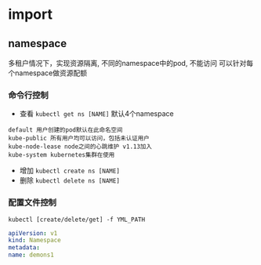 # __import__


## namespace
多租户情况下，实现资源隔离, 不同的namespace中的pod, 不能访问
可以针对每个namespace做资源配额
### 命令行控制
- 查看 `kubectl get ns [NAME]`
默认4个namespace
```shell
default 用户创建的pod默认在此命名空间
kube-public 所有用户均可以访问，包括未认证用户
kube-node-lease node之间的心跳维护 v1.13加入
kube-system kubernetes集群在使用
```
- 增加 `kubectl create ns [NAME]`
- 删除 `kubectl delete ns [NAME]`

### 配置文件控制
`kubectl [create/delete/get] -f YML_PATH`
```yml
apiVersion: v1
kind: Namespace
metadata:
name: demons1
```